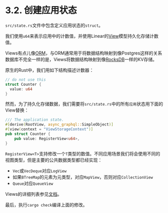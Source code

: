 # 3.2. 创建应用状态

`src/state.rs`文件中包含定义应用状态的`struct`。

我们使用`u64`来表示应用中的计数值，并使用Linear的[View](https://linera-dev.respeer.ai/#/v1/zh_CN/advanced_topics/views)模型持久化存储计数值。

Views有点儿像[ORM](https://en.wikipedia.org/wiki/Object–relational_mapping)，与ORM通常用于将数据结构映射到像Postgres这样的关系数据库不完全一样的是，Views将数据结构映射到像[RocksDB](https://rocksdb.org/)一样的KV存储。

原生的Rust中，我们用如下结构描述计数器：

```rust
// do not use this
struct Counter {
  value: u64
}
```

然而，为了持久化存储数据，我们需要将`src/state.rs`中的所有`应用`状态用下面的View替换：

```rust
/// The application state.
#[derive(RootView, async_graphql::SimpleObject)]
#[view(context = "ViewStorageContext")]
pub struct Counter {
    pub value: RegisterView<u64>,
}
```


`RegisterView<T>`支持修改一个`T`类型的数值。不同应用场景我们将会使用不同的视图类型，但是主要的公共数据类型都已经实现：

- `Vec`或`VecDeque`对应`LogView`
- 如果`BTreeMap`的元素为元类型，对应`MapView`，否则对应`CollectionView`
- `Queue`对应`QueueView`

Views的详细列表参见[文档](https://linera-dev.respeer.ai/#/v1/zh_CN/advanced_topics/views)。

最后，执行`cargo check`编译上面的修改。
